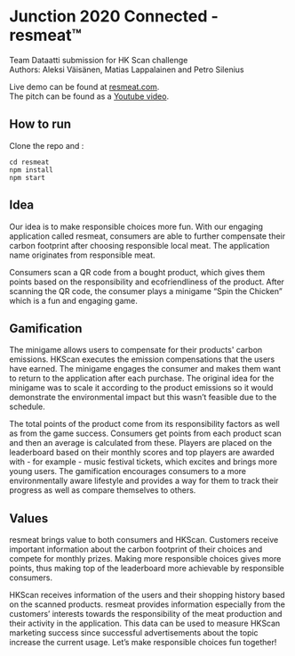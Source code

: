 # Junction 2020 Connected - resmeat™
Team Dataatti submission for HK Scan challenge  
Authors: Aleksi Väisänen, Matias Lappalainen and Petro Silenius

Live demo can be found at [resmeat.com](resmeat.com).  
The pitch can be found as a [Youtube video](https://youtu.be/WsdNUAvP6Es).

## How to run
Clone the repo and :
```
cd resmeat
npm install
npm start
```

## Idea
Our idea is to make responsible choices more fun. With our engaging application called resmeat, consumers are able to further compensate their carbon footprint after choosing responsible local meat. The application name originates from responsible meat.

Consumers scan a QR code from a bought product, which gives them points based on the responsibility and ecofriendliness of the product. After scanning the QR code, the consumer plays a minigame “Spin the Chicken” which is a fun and engaging game.

## Gamification
The minigame allows users to compensate for their products' carbon emissions. HKScan executes the emission compensations that the users have earned. The minigame engages the consumer and makes them want to return to the application after each purchase. The original idea for the minigame was to scale it according to the product emissions so it would demonstrate the environmental impact but this wasn’t feasible due to the schedule.

The total points of the product come from its responsibility factors as well as from the game success. Consumers get points from each product scan and then an average is calculated from these. Players are placed on the leaderboard based on their monthly scores and top players are awarded with - for example - music festival tickets, which excites and brings more young users. The gamification encourages consumers to a more environmentally aware lifestyle and provides a way for them to track their progress as well as compare themselves to others.

## Values
resmeat brings value to both consumers and HKScan. Customers receive important information about the carbon footprint of their choices and compete for monthly prizes. Making more responsible choices gives more points, thus making top of the leaderboard more achievable by responsible consumers. 

HKScan receives information of the users and their shopping history based on the scanned products. resmeat provides information especially from the customers’ interests towards the responsibility of the meat production and their activity in the application. This data can be used to measure HKScan marketing success since successful advertisements about the topic increase the current usage. Let’s make responsible choices fun together! 
